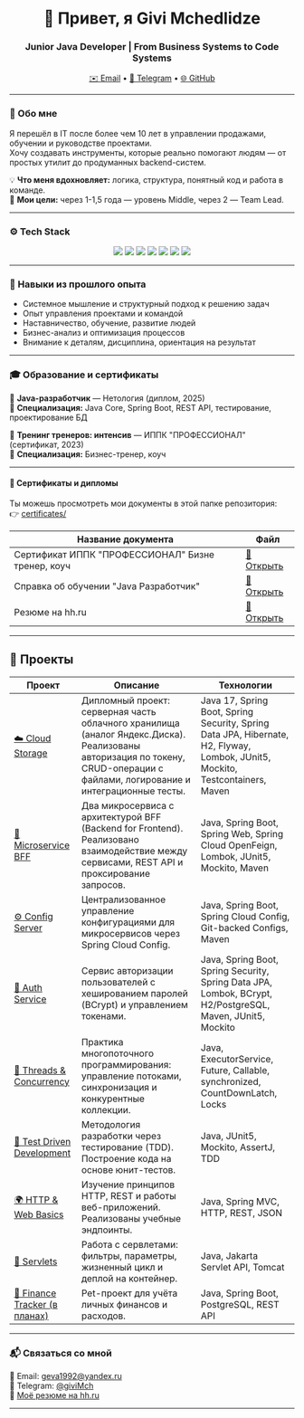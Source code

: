 <h1 align="center">👋 Привет, я Givi Mchedlidze</h1>
<h3 align="center">Junior Java Developer | From Business Systems to Code Systems</h3>

<p align="center">
  <a href="mailto:geva1992@yandex.ru">✉️ Email</a> •
  <a href="https://t.me/giviMch">💬 Telegram</a> •
  <a href="https://github.com/GiviMch">🌐 GitHub</a>
</p>

---

### 🧠 Обо мне
Я перешёл в IT после более чем 10 лет в управлении продажами, обучении и руководстве проектами.  
Хочу создавать инструменты, которые реально помогают людям — от простых утилит до продуманных backend-систем.

💡 **Что меня вдохновляет:** логика, структура, понятный код и работа в команде.  
🎯 **Мои цели:** через 1-1,5 года — уровень Middle, через 2 — Team Lead.

---

### ⚙️ Tech Stack
<p align="center">
  <img src="https://img.shields.io/badge/Java-ED8B00?style=for-the-badge&logo=openjdk&logoColor=white"/>
  <img src="https://img.shields.io/badge/Spring_Boot-6DB33F?style=for-the-badge&logo=springboot&logoColor=white"/>
  <img src="https://img.shields.io/badge/Spring_MVC-6DB33F?style=for-the-badge&logo=spring&logoColor=white"/>
  <img src="https://img.shields.io/badge/Maven-C71A36?style=for-the-badge&logo=apachemaven&logoColor=white"/>
  <img src="https://img.shields.io/badge/JUnit5-25A162?style=for-the-badge&logo=junit5&logoColor=white"/>
  <img src="https://img.shields.io/badge/Git-F05032?style=for-the-badge&logo=git&logoColor=white"/>
  <img src="https://img.shields.io/badge/IntelliJ_IDEA-000000?style=for-the-badge&logo=intellijidea&logoColor=white"/>
</p>



---

### 🧰 Навыки из прошлого опыта
- Системное мышление и структурный подход к решению задач  
- Опыт управления проектами и командой  
- Наставничество, обучение, развитие людей  
- Бизнес-анализ и оптимизация процессов  
- Внимание к деталям, дисциплина, ориентация на результат  

---

### 🎓 Образование и сертификаты

📘 **Java-разработчик** — Нетология (диплом, 2025)  
🧩 **Специализация:** Java Core, Spring Boot, REST API, тестирование, проектирование БД  

📘 **Тренинг тренеров: интенсив** — ИППК "ПРОФЕССИОНАЛ" (сертификат, 2023)  
🧩 **Специализация:** Бизнес-тренер, коуч


---

#### 📄 Сертификаты и дипломы
Ты можешь просмотреть мои документы в этой папке репозитория:  
👉 [certificates/](./certificates/)

| Название документа | Файл |
|--------------------|------|
| Сертификат ИППК "ПРОФЕССИОНАЛ" Бизне тренер, коуч | [📜 Открыть](./certificates/Мчедлидзе_Гиви_сертификат..pdf) |
| Справка об обучении "Java Разработчик" | [📄 Открыть](./certificates/Справка_Мчедлидзе_Г.И.pdf) |
| Резюме на hh.ru | [📄 Открыть](./certificates/Мчедлидзе_Георгий_резюме.pdf) |

---

## 🧩 Проекты

| Проект | Описание | Технологии |
|--------|-----------|-------------|
| [☁️ Cloud Storage](https://github.com/GiviMch/cloudservices) | Дипломный проект: серверная часть облачного хранилища (аналог Яндекс.Диска). Реализованы авторизация по токену, CRUD-операции с файлами, логирование и интеграционные тесты. | Java 17, Spring Boot, Spring Security, Spring Data JPA, Hibernate, H2, Flyway, Lombok, JUnit5, Mockito, Testcontainers, Maven |
| [🔗 Microservice BFF](https://github.com/GiviMch/microservice-bff-parent) | Два микросервиса с архитектурой BFF (Backend for Frontend). Реализовано взаимодействие между сервисами, REST API и проксирование запросов. | Java, Spring Boot, Spring Web, Spring Cloud OpenFeign, Lombok, JUnit5, Mockito, Maven |
| [⚙️ Config Server](https://github.com/GiviMch/config-server-parent) | Централизованное управление конфигурациями для микросервисов через Spring Cloud Config. | Java, Spring Boot, Spring Cloud Config, Git-backed Configs, Maven |
| [🔐 Auth Service](https://github.com/GiviMch/AuthApplication) | Сервис авторизации пользователей с хешированием паролей (BCrypt) и управлением токенами. | Java, Spring Boot, Spring Security, Spring Data JPA, Lombok, BCrypt, H2/PostgreSQL, Maven, JUnit5, Mockito |
| [🧵 Threads & Concurrency](https://github.com/GiviMch/Thread) | Практика многопоточного программирования: управление потоками, синхронизация и конкурентные коллекции. | Java, ExecutorService, Future, Callable, synchronized, CountDownLatch, Locks |
| [🧪 Test Driven Development](https://github.com/GiviMch/TestDrivenDevelopment) | Методология разработки через тестирование (TDD). Построение кода на основе юнит-тестов. | Java, JUnit5, Mockito, AssertJ, TDD |
| [🌍 HTTP & Web Basics](https://github.com/GiviMch/HTTP-WEB) | Изучение принципов HTTP, REST и работы веб-приложений. Реализованы учебные эндпоинты. | Java, Spring MVC, HTTP, REST, JSON |
| [🧩 Servlets](https://github.com/GiviMch/Servlet) | Работа с сервлетами: фильтры, параметры, жизненный цикл и деплой на контейнер. | Java, Jakarta Servlet API, Tomcat |
| [🚀 Finance Tracker (в планах)](#) | Pet-проект для учёта личных финансов и расходов. | Java, Spring Boot, PostgreSQL, REST API |

---

### 📬 Связаться со мной
📧 Email: [geva1992@yandex.ru](mailto:geva1992@yandex.ru)  
💬 Telegram: [@giviMch](https://t.me/giviMch)  
📄 [Моё резюме на hh.ru](./certificates/Мчедлидзе_Георгий_резюме.pdf)

---


